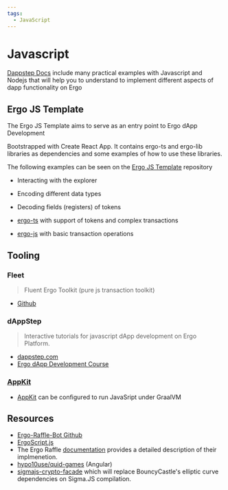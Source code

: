 ```yaml
---
tags:
  - JavaScript
---
```


# Javascript

[Dappstep Docs](https://www.dappstep.com/) include many practical examples with Javascript and Nodejs that will help you to understand to implement different aspects of dapp functionality on Ergo


## Ergo JS Template

The Ergo JS Template aims to serve as an entry point to Ergo dApp Development

Bootstrapped with Create React App. It contains ergo-ts and ergo-lib libraries as dependencies and some examples of how to use these libraries.

The following examples can be seen on the [Ergo JS Template](https://github.com/anon-real/ergo-js-template) repository

- Interacting with the explorer
- Encoding different data types
- Decoding fields (registers) of tokens

- [ergo-ts](https://github.com/coinbarn/ergo-ts) with support of tokens and complex transactions
- [ergo-js](https://github.com/ergoplatform/ergo-js) with basic transaction operations


## Tooling


### Fleet

> Fluent Ergo Toolkit (pure js transaction toolkit)


- [Github](https://github.com/capt-nemo429/fleet)


### dAppStep

> Interactive tutorials for javascript dApp development on Ergo Platform.

- [dappstep.com](https://www.dappstep.com/docs/intro)
- [Ergo dApp Development Course](https://www.youtube.com/watch?v=uC6QO3I4m8o&list=PLzY-irO3z3G8FVDifned2NMFc-PgQqnny)

### [AppKit](appkit.md)

- [AppKit](https://github.com/ergoplatform/ergo-appkit) can be configured to run JavaSript under GraalVM


## Resources


- [Ergo-Raffle-Bot Github](https://github.com/zkastn/ergo-raffle-bot)
- [ErgoScript.js](https://www.youtube.com/watch?v=_jwMI8M_vrs)
- The Ergo Raffle [documentation](https://github.com/ErgoRaffle/raffle-documentation) provides a detailed description of their implmenetion. 
- [hypo10use/quid-games](https://github.com/hypo10use/quid-games) (Angular)
- [sigmajs-crypto-facade](https://github.com/anon-br/sigmajs-crypto-facade) which will replace BouncyCastle's elliptic curve dependencies on Sigma.JS compilation.
